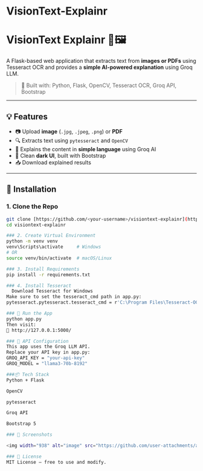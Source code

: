 ﻿# VisionText-Explainr
# VisionText Explainr 🧠🖼️

A Flask-based web application that extracts text from **images or PDFs** using Tesseract OCR and provides a **simple AI-powered explanation** using Groq LLM.

> 📌 Built with: Python, Flask, OpenCV, Tesseract OCR, Groq API, Bootstrap

---

## 💡 Features

- 📷 Upload **image** (`.jpg`, `.jpeg`, `.png`) or **PDF**
- 🔍 Extracts text using `pytesseract` and `OpenCV`
- 🤖 Explains the content in **simple language** using Groq AI
- 🌙 Clean **dark UI**, built with Bootstrap
- 📥 Download explained results

---

## 🔧 Installation

### 1. Clone the Repo

```bash
git clone [https://github.com/<your-username>/visiontext-explainr](https://github.com/7206582513/VisionText-Explainr).git
cd visiontext-explainr

### 2. Create Virtual Environment
python -m venv venv
venv\Scripts\activate     # Windows
# OR
source venv/bin/activate  # macOS/Linux

### 3. Install Requirements
pip install -r requirements.txt

### 4. Install Tesseract
  Download Tesseract for Windows
Make sure to set the tesseract_cmd path in app.py:
pytesseract.pytesseract.tesseract_cmd = r'C:\Program Files\Tesseract-OCR\tesseract.exe'

### 🚀 Run the App
python app.py
Then visit:
📍 http://127.0.0.1:5000/

### 🔐 API Configuration
This app uses the Groq LLM API.
Replace your API key in app.py:
GROQ_API_KEY = "your-api-key"
GROQ_MODEL = "llama3-70b-8192"

###📦 Tech Stack
Python + Flask

OpenCV

pytesseract

Groq API

Bootstrap 5

### 📸 Screenshots

<img width="938" alt="image" src="https://github.com/user-attachments/assets/8d0fcfc2-44c7-4750-b1e1-7f7173b4c484" />

### 📜 License
MIT License – free to use and modify.

